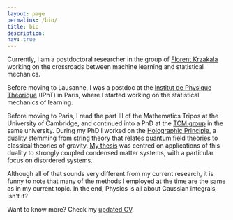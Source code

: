 ```yaml
---
layout: page
permalink: /bio/
title: bio
description:
nav: true
---
```


Currently, I am a postdoctoral researcher in the group of [Florent Krzakala](https://florentkrzakala.com/) working on the crossroads between machine learning and statistical mechanics.

Before moving to Lausanne, I was a postdoc at the [Institut de Physique Théorique](https://www.ipht.fr/) (IPhT) in Paris, where I started working on the statistical mechanics of learning.

Before moving to Paris, I read the part III of the Mathematics Tripos at the University of Cambridge, and continued into a PhD at the [TCM group](https://www.tcm.phy.cam.ac.uk/) in the same university. During my PhD I worked on the [Holographic Principle](https://en.wikipedia.org/wiki/Holographic_principle), a duality stemming from string theory that relates quantum field theories to classical theories of gravity. [My thesis](https://www.repository.cam.ac.uk/handle/1810/277911) was centred on applications of this duality to strongly coupled condensed matter systems, with a particular focus on disordered systems.

Although all of that sounds very different from my current research, it is funny to note that many of the methods I employed at the time are the same as in my current topic. In the end, Physics is all about Gaussian integrals, isn't it?

Want to know more? Check my [updated CV](../assets/cv/cv_BL.pdf).

